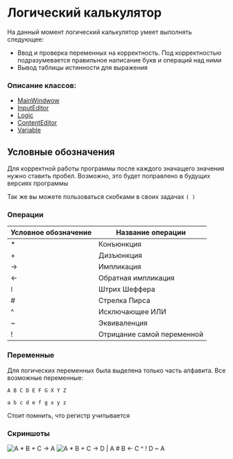 # Логический калькулятор

На данный момент логический калькулятор умеет выполнять следующее:
* Ввод и проверка переменных на корректность. Под корректностью подразумевается правильное написание букв и операций над ними
* Вывод таблицы истинности для выражения

### Описание классов:
* [MainWindwow](https://github.com/mvngr/logic_calculator/tree/master#mainwindow)
* [InputEditor](https://github.com/mvngr/logic_calculator/tree/master#inputeditor)
* [Logic](https://github.com/mvngr/logic_calculator/tree/master#logic)
* [ContentEditor](https://github.com/mvngr/logic_calculator/tree/master#contenteditor)
* [Variable](https://github.com/mvngr/logic_calculator/tree/master#variable)

## Условные обозначения

Для корректной работы программы после каждого значащего значения нужно ставить пробел. Возможно, это будет поправлено в будущих версиях программы 

Так же вы можете пользоваться скобками в своих задачах `( )`

### Операции

Условное обозначение | Название операции
----------------|----------------------
&#42; | Конъюнкция
&#43; | Дизъюнкция
-> | Импликация
<- | Обратная импликация
&#448; | Штрих Шеффера
&#35; | Стрелка Пирса
^ | Исключающее ИЛИ
~ | Эквиваленция
! | Отрицание самой переменной

### Переменные 

Для логических переменных была выделена только часть алфавита. Все возможные переменные:

`A B C D E F G X Y Z` 

`a b c d e f g x y z`

Стоит помнить, что регистр учитывается

### Скриншоты

![A * B + C -> A](https://imgur.com/AlyHlhh.png)
![A * B + C -> D | A # B <- C ^ ! D ~ A](https://imgur.com/OVRHI0k.png)

